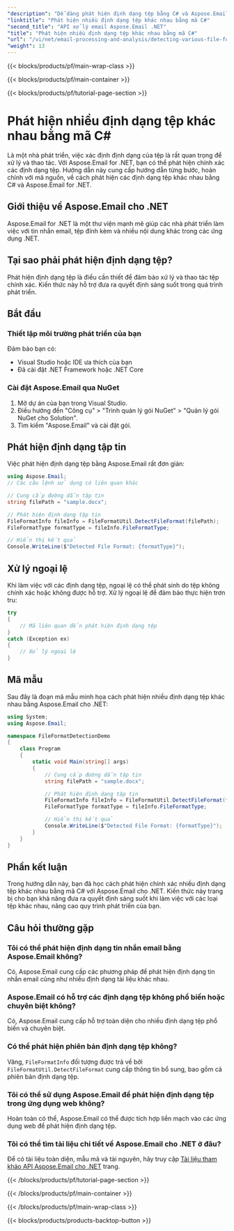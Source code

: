 ```yaml
---
"description": "Dễ dàng phát hiện định dạng tệp bằng C# và Aspose.Email cho .NET. Hướng dẫn từng bước và ví dụ mã. Khám phá ngay!"
"linktitle": "Phát hiện nhiều định dạng tệp khác nhau bằng mã C#"
"second_title": "API xử lý email Aspose.Email .NET"
"title": "Phát hiện nhiều định dạng tệp khác nhau bằng mã C#"
"url": "/vi/net/email-processing-and-analysis/detecting-various-file-formats-using-csharp-code/"
"weight": 13
---
```


{{< blocks/products/pf/main-wrap-class >}}

{{< blocks/products/pf/main-container >}}

{{< blocks/products/pf/tutorial-page-section >}}

# Phát hiện nhiều định dạng tệp khác nhau bằng mã C#


Là một nhà phát triển, việc xác định định dạng của tệp là rất quan trọng để xử lý và thao tác. Với Aspose.Email for .NET, bạn có thể phát hiện chính xác các định dạng tệp. Hướng dẫn này cung cấp hướng dẫn từng bước, hoàn chỉnh với mã nguồn, về cách phát hiện các định dạng tệp khác nhau bằng C# và Aspose.Email for .NET.

## Giới thiệu về Aspose.Email cho .NET

Aspose.Email for .NET là một thư viện mạnh mẽ giúp các nhà phát triển làm việc với tin nhắn email, tệp đính kèm và nhiều nội dung khác trong các ứng dụng .NET.

## Tại sao phải phát hiện định dạng tệp?

Phát hiện định dạng tệp là điều cần thiết để đảm bảo xử lý và thao tác tệp chính xác. Kiến thức này hỗ trợ đưa ra quyết định sáng suốt trong quá trình phát triển.

## Bắt đầu

### Thiết lập môi trường phát triển của bạn

Đảm bảo bạn có:
- Visual Studio hoặc IDE ưa thích của bạn
- Đã cài đặt .NET Framework hoặc .NET Core

### Cài đặt Aspose.Email qua NuGet

1. Mở dự án của bạn trong Visual Studio.
2. Điều hướng đến "Công cụ" > "Trình quản lý gói NuGet" > "Quản lý gói NuGet cho Solution".
3. Tìm kiếm "Aspose.Email" và cài đặt gói.

## Phát hiện định dạng tập tin

Việc phát hiện định dạng tệp bằng Aspose.Email rất đơn giản:

```csharp
using Aspose.Email;
// Các câu lệnh sử dụng có liên quan khác

// Cung cấp đường dẫn tập tin
string filePath = "sample.docx";

// Phát hiện định dạng tập tin
FileFormatInfo fileInfo = FileFormatUtil.DetectFileFormat(filePath);
FileFormatType formatType = fileInfo.FileFormatType;

// Hiển thị kết quả
Console.WriteLine($"Detected File Format: {formatType}");
```

## Xử lý ngoại lệ

Khi làm việc với các định dạng tệp, ngoại lệ có thể phát sinh do tệp không chính xác hoặc không được hỗ trợ. Xử lý ngoại lệ để đảm bảo thực hiện trơn tru:

```csharp
try
{
    // Mã liên quan đến phát hiện định dạng tệp
}
catch (Exception ex)
{
    // Xử lý ngoại lệ
}
```

## Mã mẫu

Sau đây là đoạn mã mẫu minh họa cách phát hiện nhiều định dạng tệp khác nhau bằng Aspose.Email cho .NET:

```csharp
using System;
using Aspose.Email;

namespace FileFormatDetectionDemo
{
    class Program
    {
        static void Main(string[] args)
        {
            // Cung cấp đường dẫn tập tin
            string filePath = "sample.docx";

            // Phát hiện định dạng tập tin
            FileFormatInfo fileInfo = FileFormatUtil.DetectFileFormat(filePath);
            FileFormatType formatType = fileInfo.FileFormatType;

            // Hiển thị kết quả
            Console.WriteLine($"Detected File Format: {formatType}");
        }
    }
}
```

## Phần kết luận

Trong hướng dẫn này, bạn đã học cách phát hiện chính xác nhiều định dạng tệp khác nhau bằng mã C# với Aspose.Email cho .NET. Kiến thức này trang bị cho bạn khả năng đưa ra quyết định sáng suốt khi làm việc với các loại tệp khác nhau, nâng cao quy trình phát triển của bạn.

## Câu hỏi thường gặp

### Tôi có thể phát hiện định dạng tin nhắn email bằng Aspose.Email không?

Có, Aspose.Email cung cấp các phương pháp để phát hiện định dạng tin nhắn email cũng như nhiều định dạng tài liệu khác nhau.

### Aspose.Email có hỗ trợ các định dạng tệp không phổ biến hoặc chuyên biệt không?

Có, Aspose.Email cung cấp hỗ trợ toàn diện cho nhiều định dạng tệp phổ biến và chuyên biệt.

### Có thể phát hiện phiên bản định dạng tệp không?

Vâng, `FileFormatInfo` đối tượng được trả về bởi `FileFormatUtil.DetectFileFormat` cung cấp thông tin bổ sung, bao gồm cả phiên bản định dạng tệp.

### Tôi có thể sử dụng Aspose.Email để phát hiện định dạng tệp trong ứng dụng web không?

Hoàn toàn có thể, Aspose.Email có thể được tích hợp liền mạch vào các ứng dụng web để phát hiện định dạng tệp.

### Tôi có thể tìm tài liệu chi tiết về Aspose.Email cho .NET ở đâu?

Để có tài liệu toàn diện, mẫu mã và tài nguyên, hãy truy cập [Tài liệu tham khảo API Aspose.Email cho .NET](https://reference.aspose.com/email/net) trang.

{{< /blocks/products/pf/tutorial-page-section >}}

{{< /blocks/products/pf/main-container >}}

{{< /blocks/products/pf/main-wrap-class >}}

{{< blocks/products/products-backtop-button >}}